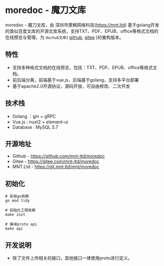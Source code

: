 # moredoc - 魔刀文库

moredoc - 魔刀文库，由 深圳市摩枫网络科技(https://mnt.ltd) 基于golang开发的类似百度文库的开源文库系统，支持TXT、PDF、EPUB、office等格式文档的在线预览与管理，为 `dochub文库`( [github](https://github.com/truthhun/dochub), [gitee](https://gitee.com/truthhun/DocHub) )的重构版本。

## 特性

- 支持多种格式文档的在线预览，包括：TXT、PDF、EPUB、office等格式文档。
- 前后端分离，前端基于vue.js，后端基于golang，支持多平台部署
- 基于apache2.0开源协议，源码开放，可自由修改、二次开发

## 技术栈

- Golang   ：gin + gRPC
- Vue.js   : nuxt2 + element-ui
- Database : MySQL 5.7

## 开源地址

- Github - https://github.com/mnt-ltd/moredoc
- Gitee - https://gitee.com/mnt-ltd/moredoc
- MNT.Ltd - https://git.mnt.ltd/mnt/moredoc

## 初始化

```
# 安装go依赖
go mod tidy

# 初始化工程依赖
make init

# 编译proto api
make api
```

## 开发说明

- 除了文件上传相关的接口，其他接口一律使用proto进行定义。

